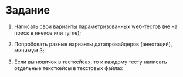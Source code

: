 # Задание  
 1) Написать свои варианты параметризованных wеб-тестов (не на поиск в янексе или гугле);  

 2) Попробовать разные варианты датапровайдеров (аннотаций), минимум 3;  

 3) Если вы новичок в тесткейсах, то к каждому тесту написать отдельные тексткейсы в текстовых файлах
